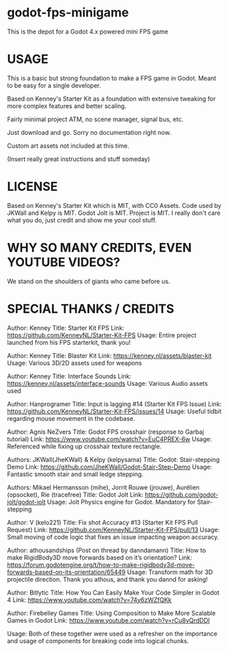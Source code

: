 # godot-fps-minigame
This is the depot for a Godot 4.x powered mini FPS game

# USAGE
This is a basic but strong foundation to make a FPS game in Godot. Meant to be easy for a single developer.

Based on Kenney's Starter Kit as a foundation with extensive tweaking for more complex features and better scaling.

Fairly minimal project ATM, no scene manager, signal bus, etc.

Just download and go. Sorry no documentation right now.

Custom art assets not included at this time.

(Insert really great instructions and stuff someday)

# LICENSE
Based on Kenney's Starter Kit which is MIT, with CC0 Assets.
Code used by JKWall and Kelpy is MIT.
Godot Jolt is MIT.
Project is MIT. I really don't care what you do, just credit and show me your cool stuff.

# WHY SO MANY CREDITS, EVEN YOUTUBE VIDEOS?
We stand on the shoulders of giants who came before us.

# SPECIAL THANKS / CREDITS

Author: Kenney
Title: Starter Kit FPS
Link: https://github.com/KenneyNL/Starter-Kit-FPS
Usage: Entire project launched from his FPS starterkit, thank you!

Author: Kenney
Title: Blaster Kit
Link: https://kenney.nl/assets/blaster-kit
Usage: Various 3D/2D assets used for weapons

Author: Kenney
Title: Interface Sounds
Link: https://kenney.nl/assets/interface-sounds
Usage: Various Audio assets used

Author: Hanprogramer
Title: Input is lagging #14 (Starter Kit FPS Issue)
Link: https://github.com/KenneyNL/Starter-Kit-FPS/issues/14
Usage: Useful tidbit regarding mouse movement in the codebase.

Author: Agnis NeZvers
Title: Godot FPS crosshair (response to Garbaj tutorial)
Link: https://www.youtube.com/watch?v=EuC4PREX-6w
Usage: Referenced while fixing up crosshair texture rectangle.

Authors: JKWall(JheKWall) & Kelpy (kelpysama)
Title: Godot: Stair-stepping Demo
Link: https://github.com/JheKWall/Godot-Stair-Step-Demo
Usage: Fantastic smooth stair and small ledge stepping.

Authors: Mikael Hermansson (mihe), Jorrit Rouwe (jrouwe), Aurélien (opsocket), Rie (tracefree)
Title: Godot Jolt
Link:  https://github.com/godot-jolt/godot-jolt
Usage: Jolt Physics engine for Godot. Mandatory for Stair-stepping

Author: V (kelo221)
Title: Fix shot Accuracy #13 (Starter Kit FPS Pull Request)
Link: https://github.com/KenneyNL/Starter-Kit-FPS/pull/13
Usage: Small moving of code logic that fixes an issue impacting weapon accuracy.

Author: athousandships (Post on thread by danndamann)
Title: How to make RigidBody3D move forwards based on it’s orientation?
Link: https://forum.godotengine.org/t/how-to-make-rigidbody3d-move-forwards-based-on-its-orientation/65449
Usage: Transform math for 3D projectile direction. Thank you athous, and thank you dannd for asking!

Author: Bitlytic
Title: How You Can Easily Make Your Code Simpler in Godot 4
Link: https://www.youtube.com/watch?v=74y6zWZfQKk

Author: Firebelley Games
Title: Using Composition to Make More Scalable Games in Godot
Link: https://www.youtube.com/watch?v=rCu8vQrdDDI

Usage: Both of these together were used as a refresher on the importance and usage of components for breaking code into logical chunks.
